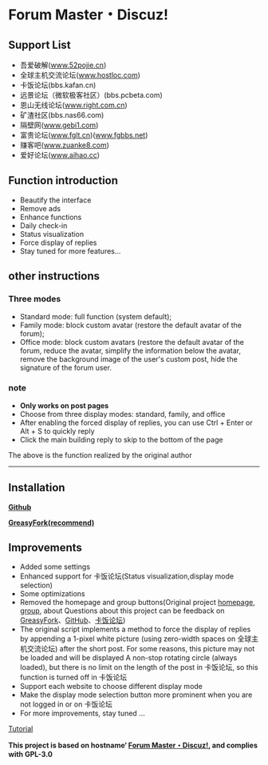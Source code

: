 # Forum Master・Discuz!
## Support List
- 吾爱破解(www.52pojie.cn)
- 全球主机交流论坛(www.hostloc.com)
- 卡饭论坛(bbs.kafan.cn)
- 远景论坛（微软极客社区）(bbs.pcbeta.com)
- 恩山无线论坛(www.right.com.cn)
- 矿渣社区(bbs.nas66.com)
- 隔壁网(www.gebi1.com)
- 富贵论坛(www.fglt.cn)(www.fgbbs.net)
- 赚客吧(www.zuanke8.com)
- 爱好论坛(www.aihao.cc)

## Function introduction
- Beautify the interface
- Remove ads
- Enhance functions
- Daily check-in
- Status visualization
- Force display of replies
- Stay tuned for more features...

## other instructions

### Three modes
- Standard mode: full function (system default);
- Family mode: block custom avatar (restore the default avatar of the forum);
- Office mode: block custom avatars (restore the default avatar of the forum, reduce the avatar, simplify the information below the avatar, remove the background image of the user's custom post, hide the signature of the forum user.

### note
- **Only works on post pages**
- Choose from three display modes: standard, family, and office
- After enabling the forced display of replies, you can use Ctrl + Enter or Alt + S to quickly reply
- Click the main building reply to skip to the bottom of the page

The above is the function realized by the original author

---

## Installation

**[Github](https://github.com/mxdh/Forum-Master-Discuz-)**

**[GreasyFork(recommend)](https://greasyfork.org/zh-CN/scripts/400489-forum-master-discuz)**

## Improvements
- Added some settings
- Enhanced support for 卡饭论坛(Status visualization,display mode selection)
- Some optimizations
- Removed the homepage and group buttons(Original project [homepage](https://greasyfork.org/zh-CN/scripts/400250-forum-master-discuz), [group](https://t.me/joinchat/Bc2EjlPZ0aOwiA-Gn73xKA), about Questions about this project can be feedback on [GreasyFork](https://greasyfork.org/zh-CN/scripts/400489-forum-master-discuz/feedback)、[GitHub](https://github.com/mxdh/Forum-Master-Discuz-/issues)、[卡饭论坛](https://bbs.kafan.cn/thread-2178786-1-1.html))
- The original script implements a method to force the display of replies by appending a 1-pixel white picture (using zero-width spaces on 全球主机交流论坛) after the short post. For some reasons, this picture may not be loaded and will be displayed A non-stop rotating circle (always loaded), but there is no limit on the length of the post in 卡饭论坛, so this function is turned off in 卡饭论坛
- Support each website to choose different display mode
- Make the display mode selection button more prominent when you are not logged in or on 卡饭论坛
- For more improvements, stay tuned ...

[Tutorial](https://bbs.kafan.cn/thread-2178786-1-1.html)

**This project is based on hostname‘ [Forum Master・Discuz!](https://greasyfork.org/zh-CN/scripts/400250-forum-master-discuz), and complies with GPL-3.0**
